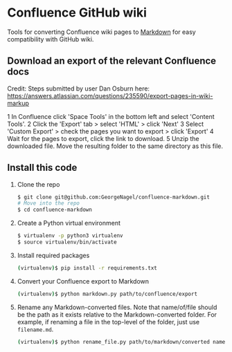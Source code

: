 # Confluence GitHub wiki

Tools for converting Confluence wiki pages to [Markdown](https://daringfireball.net/projects/markdown/) for easy compatibility with GitHub wiki.

## Download an export of the relevant Confluence docs

Credit:
Steps submitted by user Dan Osburn here: https://answers.atlassian.com/questions/235590/export-pages-in-wiki-markup

1  In Confluence click 'Space Tools' in the bottom left and select 'Content Tools'.
2  Click the 'Export' tab > select 'HTML' > click 'Next'
3  Select 'Custom Export' > check the pages you want to export > click 'Export'
4  Wait for the pages to export, click the link to download.
5  Unzip the downloaded file. Move the resulting folder to the same directory as this file.

## Install this code

1. Clone the repo

    ```bash
    $ git clone git@github.com:GeorgeNagel/confluence-markdown.git
    # Move into the repo
    $ cd confluence-markdown

2. Create a Python virtual environment

    ```bash
    $ virtualenv -p python3 virtualenv
    $ source virtualenv/bin/activate
    ```

3. Install required packages

    ```bash
    (virtualenv)$ pip install -r requirements.txt
    ```

4. Convert your Confluence export to Markdown
    
    ```bash
    (virtualenv)$ python markdown.py path/to/confluence/export
    ```

5. Rename any Markdown-converted files.
    Note that name/of/file should be the path as it exists relative to the Markdown-converted folder. For example, if renaming a file in the top-level of the folder, just use `filename.md`.
    
    ```bash
    (virtualenv)$ python rename_file.py path/to/markdown/converted name/of/file.md
    ```
